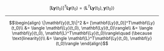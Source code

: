 $$[\mathbf{Ly}(t_0)]^T\mathbf{Ly}(t_0) = \langle\mathbf{L}^T\mathbf{Ly}(t_0), \mathbf{y}(t_0)\rangle$$

---
$$\begin{align}
\|\mathbf{y}(t_1)\|^2 &= [\mathbf{Ly}(t_0)]^T\mathbf{Ly}(t_0)\\
&= \langle \mathbf{Ly}(t_0), \mathbf{Ly}(t_0)\rangle\\
&= \langle \mathbf{y}(t_0), \mathbf{L}^T\mathbf{Ly}(t_0)\rangle\quad (\because \text{linearity})\\
&= \langle \mathbf{L}^T\mathbf{Ly}(t_0), \mathbf{y}(t_0)\rangle
\end{align}$$